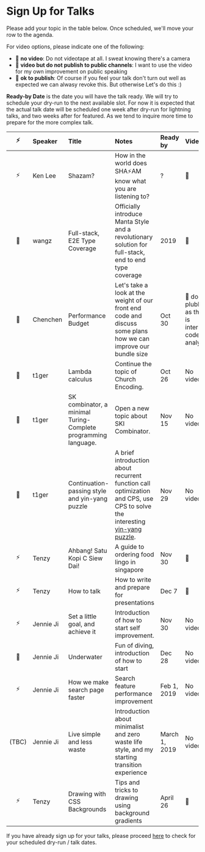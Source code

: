 # Sign Up for Talks

Please add your topic in the table below. Once scheduled, we'll move your row to the agenda.

For video options, please indicate one of the following:

- :see_no_evil: **no video**: Do not videotape at all. I sweat knowing there's a camera
- 🐒 **video but do not publish to public channels**: I want to use the video for my own improvement on public speaking
- 🦍 **ok to publish**: Of course if you feel your talk don't turn out well as expected we can alwasy revoke this. But otherwise Let's do this :)

**Ready-by Date** is the date you will have the talk ready. We will try to schedule your dry-run to the next available slot. For now it is expected that the actual talk date will be scheduled one week after dry-run for lightning talks, and two weeks after for featured. As we tend to inquire more time to prepare for the more complex talk.

| ⚡️ | Speaker  | Title              | Notes                                                                                                           | Ready by | Video                                               |
| :-: | :------- | :----------------- | :-------------------------------------------------------------------------------------------------------------- | :------- | :-------------------------------------------------- |
| ⚡️ | Ken Lee  | Shazam?            | How in the world does SHA⚡️AM know what you are listening to?                                                  | ?        | 🦍                                                  |
| 🌚  | wangz    | Full-stack, E2E Type Coverage              | Officially introduce Manta Style and a revolutionary solution for full-stack, end to end type coverage                               | 2019   | 🦍                                                  |
| 🌚  | Chenchen | Performance Budget | Let's take a look at the weight of our front end code and discuss some plans how we can improve our bundle size | Oct 30   | 🐒 don't plublish as this is internal code analysis |
| 🌚  | t1ger | Lambda calculus | Continue the topic of Church Encoding.| Oct 26 | No video |
| 🌚  | t1ger | SK combinator, a minimal Turing-Complete programming language. | Open a new topic about SKI Combinator.| Nov 15 | No video |
| 🌚  | t1ger | Continuation-passing style and yin-yang puzzle | A brief introduction about recurrent function call optimization and CPS, use CPS to solve the interesting [yin-yang puzzle](https://everything2.com/title/call%252Fcc+yin-yang+puzzle).| Nov 29 | No video |
| ⚡️ | Tenzy | Ahbang! Satu Kopi C Siew Dai! | A guide to ordering food lingo in singapore | Nov 30 | 🦍|
| ⚡️ | Tenzy | How to talk | How to write and prepare for presentations | Dec 7 | 🦍|
| ⚡️ | Jennie Ji | Set a little goal, and achieve it | Introduction of how to start self improvement. | Nov 30 | No video |
| 🌚 | Jennie Ji | Underwater | Fun of diving, introduction of how to start | Dec 28 | No video |
| ⚡️ | Jennie Ji | How we make search page faster | Search feature performance improvement | Feb 1, 2019 | No video |
| (TBC) | Jennie Ji | Live simple and less waste | Introduction about minimalist and zero waste life style, and my starting transition experience | March 1, 2019 | No video |
| ⚡ | Tenzy | Drawing with CSS Backgrounds | Tips and tricks to drawing using background gradients | April 26 | 🦍 |

If you have already sign up for your talks, please proceed [here](./scheduled-dry-runs.md) to check for your scheduled dry-run / talk dates.
